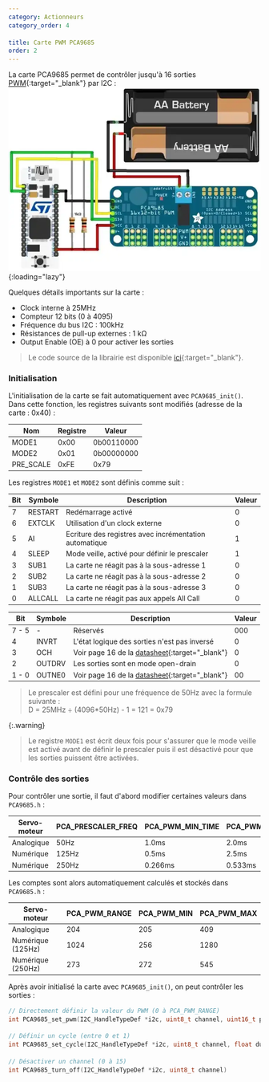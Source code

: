 ```yaml
---
category: Actionneurs
category_order: 4

title: Carte PWM PCA9685
order: 2
---
```


La carte PCA9685 permet de contrôler jusqu'à 16 sorties [PWM](/actionneurs/pwm){:target="_blank"} par I2C :
![PCA965](/images/pwm/PCA9685.webp){:loading="lazy"}

Quelques détails importants sur la carte :
- Clock interne à 25MHz
- Compteur 12 bits (0 à 4095)
- Fréquence du bus I2C : 100kHz
- Résistances de pull-up externes : 1 kΩ
- Output Enable (OE) à 0 pour activer les sorties

> Le code source de la librairie est disponible [ici](https://github.com/RobotechNancy/Actionneurs/tree/master/PCA9685){:target="_blank"}.

### Initialisation

L'initialisation de la carte se fait automatiquement avec `PCA9685_init()`.
Dans cette fonction, les registres suivants sont modifiés (adresse de la carte : 0x40) :

|    Nom    | Registre |   Valeur   |
|-----------|----------|------------|
| MODE1     | 0x00     | 0b00110000 |
| MODE2     | 0x01     | 0b00000000 |
| PRE_SCALE | 0xFE     | 0x79       |

Les registres `MODE1` et `MODE2` sont définis comme suit :

| Bit | Symbole | Description                                            | Valeur |
|-----|---------|--------------------------------------------------------|--------|
| 7   | RESTART | Redémarrage activé                                     | 0      |
| 6   | EXTCLK  | Utilisation d'un clock externe                         | 0      |
| 5   | AI      | Ecriture des registres avec incrémentation automatique | 1      |
| 4   | SLEEP   | Mode veille, activé pour définir le prescaler          | 1      |
| 3   | SUB1    | La carte ne réagit pas à la sous-adresse 1             | 0      |
| 2   | SUB2    | La carte ne réagit pas à la sous-adresse 2             | 0      |
| 1   | SUB3    | La carte ne réagit pas à la sous-adresse 3             | 0      |
| 0   | ALLCALL | La carte ne réagit pas aux appels All Call             | 0      |

| Bit   | Symbole | Description                                                                                            | Valeur |
|-------|---------|--------------------------------------------------------------------------------------------------------|--------|
| 7 - 5 | -       | Réservés                                                                                               | 000    |
| 4     | INVRT   | L'état logique des sorties n'est pas inversé                                                           | 0      |
| 3     | OCH     | Voir page 16 de la [datasheet](https://cdn-shop.adafruit.com/datasheets/PCA9685.pdf){:target="_blank"} | 0      |
| 2     | OUTDRV  | Les sorties sont en mode open-drain                                                                    | 0      |
| 1 - 0 | OUTNE0  | Voir page 16 de la [datasheet](https://cdn-shop.adafruit.com/datasheets/PCA9685.pdf){:target="_blank"} | 00     |

> Le prescaler est défini pour une fréquence de 50Hz avec la formule suivante :<br>
> D = 25MHz ÷ (4096*50Hz) - 1 = 121 = 0x79

{:.warning}
> Le registre `MODE1` est écrit deux fois pour s'assurer que le mode veille est activé avant de définir le prescaler
> puis il est désactivé pour que les sorties puissent être activées.

### Contrôle des sorties

Pour contrôler une sortie, il faut d'abord modifier certaines valeurs dans `PCA9685.h` :

| Servo-moteur | PCA_PRESCALER_FREQ | PCA_PWM_MIN_TIME | PCA_PWM_MAX_TIME |
|--------------|--------------------|------------------|------------------|
| Analogique   | 50Hz               | 1.0ms            | 2.0ms            |
| Numérique    | 125Hz              | 0.5ms            | 2.5ms            |
| Numérique    | 250Hz              | 0.266ms          | 0.533ms          |

Les comptes sont alors automatiquement calculés et stockés dans `PCA9685.h` :

| Servo-moteur      | PCA_PWM_RANGE | PCA_PWM_MIN | PCA_PWM_MAX |
|-------------------|---------------|-------------|-------------|
| Analogique        | 204           | 205         | 409         |
| Numérique (125Hz) | 1024          | 256         | 1280        |
| Numérique (250Hz) | 273           | 272         | 545         |

Après avoir initialisé la carte avec `PCA9685_init()`, on peut contrôler les sorties :

```c
// Directement définir la valeur du PWM (0 à PCA_PWM_RANGE)
int PCA9685_set_pwm(I2C_HandleTypeDef *i2c, uint8_t channel, uint16_t points)

// Définir un cycle (entre 0 et 1)
int PCA9685_set_cycle(I2C_HandleTypeDef *i2c, uint8_t channel, float duty_cycle)

// Désactiver un channel (0 à 15)
int PCA9685_turn_off(I2C_HandleTypeDef *i2c, uint8_t channel)
```